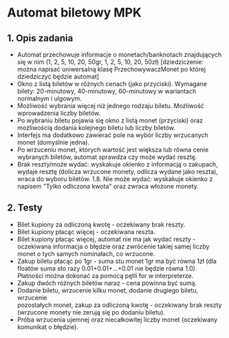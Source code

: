 # Automat biletowy MPK

## 1. Opis zadania
  * Automat przechowuje informacje o monetach/banknotach znajdujących się w
nim (1, 2, 5, 10, 20, 50gr, 1, 2, 5, 10, 20, 50zł) [dziedziczenie: można napisać
uniwersalną klasę PrzechowywaczMonet po której dziedziczyć będzie automat]
  * Okno z listą biletów w różnych cenach (jako przyciski). Wymagane bilety:
20-minutowy, 40-minutowy, 60-minutowy w wariantach normalnym i ulgowym.
  * Możliwość wybrania więcej niż jednego rodzaju biletu. Możliwość
wprowadzenia liczby biletów.
  * Po wybraniu biletu pojawia się okno z listą monet (przyciski) oraz
możliwością dodania kolejnego biletu lub liczby biletów.
  * Interfejs ma dodatkowo zawierać pole na wybór liczby wrzucanych
monet (domyślnie jedna).
  * Po wrzuceniu monet, których wartość jest większa lub równa cenie
    wybranych biletów, automat sprawdza czy może wydać resztę.
  * Brak reszty/może wydać: wyskakuje okienko z informacją o zakupach, wydaje
    resztę (dolicza wrzucone monety, odlicza wydane jako reszta), wraca do
    wyboru biletów.
 1.8. Nie może wydać: wyskakuje okienko z napisem "Tylko odliczona kwota"
    oraz zwraca włożone monety.
## 2. Testy
 * Bilet kupiony za odliczoną kwotę - oczekiwany brak reszty.
 * Bilet kupiony płacąc więcej - oczekiwana reszta.
 * Bilet kupiony płacąc więcej, automat nie ma jak wydać reszty - oczekiwana
     informacja o błędzie oraz zwrócenie takiej samej liczby monet o tych
     samych nominałach, co wrzucone.
 * Zakup biletu płacąc po 1gr - suma stu monet 1gr ma być równa 1zł (dla floatów
     suma sto razy 0.01+0.01+...+0.01 nie będzie równa 1.0). Płatności można dokonać
     za pomocą pętli for w interpreterze.
 * Zakup dwóch różnych biletów naraz - cena powinna być sumą.
 * Dodanie biletu, wrzucenie kilku monet, dodanie drugiego biletu, wrzucenie  
     pozostałych monet, zakup za odliczoną kwotę - oczekiwany brak reszty
     (wrzucone monety nie zerują się po dodaniu biletu).
 * Próba wrzucenia ujemnej oraz niecałkowitej liczby monet (oczekiwany komunikat
     o błędzie).
